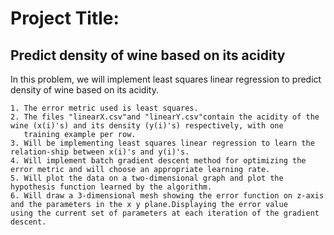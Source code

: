 # Project Title: 
## Predict density of wine based on its acidity
In this problem, we will implement least squares linear regression to predict density of wine based on its acidity.

    1. The error metric used is least squares.
    2. The files "linearX.csv"and "linearY.csv"contain the acidity of the wine (x(i)'s) and its density (y(i)'s) respectively, with one     
       training example per row. 
    3. Will be implementing least squares linear regression to learn the relation-ship between x(i)'s and y(i)'s.
    4. Will implement batch gradient descent method for optimizing the error metric and will choose an appropriate learning rate.
    5. Will plot the data on a two-dimensional graph and plot the hypothesis function learned by the algorithm.
    6. Will draw a 3-dimensional mesh showing the error function on z-axis and the parameters in the x y plane.Displaying the error value        using the current set of parameters at each iteration of the gradient descent.
   
